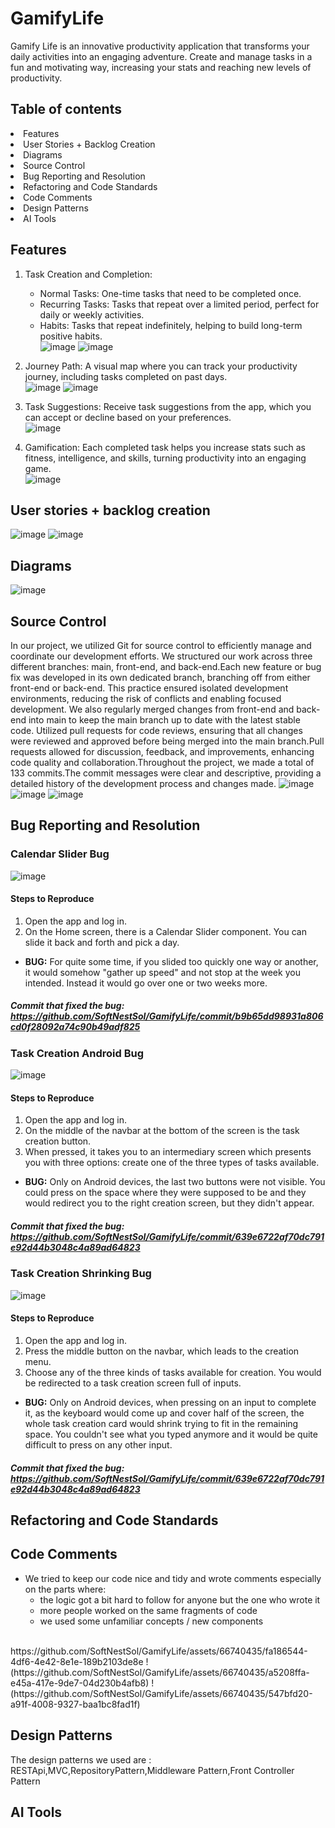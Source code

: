 # GamifyLife
Gamify Life is an innovative productivity application that transforms your daily activities into an engaging adventure. Create and manage tasks in a fun and motivating way, increasing your stats and reaching new levels of productivity.

## Table of contents
<li> Features </li>
<li> User Stories + Backlog Creation </li>
<li> Diagrams </li>
<li> Source Control </li>
<li> Bug Reporting and Resolution </li>
<li> Refactoring and Code Standards </li>
<li> Code Comments </li>
<li> Design Patterns </li>
<li> AI Tools </li>

## Features 
1. Task Creation and Completion:
   - Normal Tasks: One-time tasks that need to be completed once.
   - Recurring Tasks: Tasks that repeat over a limited period, perfect for daily or weekly activities.
   - Habits: Tasks that repeat indefinitely, helping to build long-term positive habits. <br/>
   ![image](https://github.com/SoftNestSol/GamifyLife/assets/115917247/1d3ce04e-4ad5-4652-b7e8-8cf8927e7bc4)
   ![image](https://github.com/SoftNestSol/GamifyLife/assets/115917247/cabfd2f4-67f4-4c4a-9913-09c0bd588927)



2. Journey Path: A visual map where you can track your productivity journey, including tasks completed on past days. <br/>
   ![image](https://github.com/SoftNestSol/GamifyLife/assets/115917247/cea1aafa-4cba-47e3-a01e-b7d4fbc07ef3)
   ![image](https://github.com/SoftNestSol/GamifyLife/assets/115917247/6372e822-fe95-434c-a7a9-bd895a113b7d)



4. Task Suggestions: Receive task suggestions from the app, which you can accept or decline based on your preferences. <br/>
   ![image](https://github.com/SoftNestSol/GamifyLife/assets/115917247/7e067f35-9836-4a42-a045-0b979622d8ec)

6. Gamification: Each completed task helps you increase stats such as fitness, intelligence, and skills, turning productivity into an engaging game. <br/>
   ![image](https://github.com/SoftNestSol/GamifyLife/assets/115917247/954fa2e6-95bc-4896-971d-dad053261ff4)

## User stories + backlog creation
   ![image](https://github.com/SoftNestSol/GamifyLife/assets/115917247/2f5e2576-e4a3-4ce1-ad2d-fef6242e5c77)
   ![image](https://github.com/SoftNestSol/GamifyLife/assets/115917247/d2033c71-2c18-4468-bf3f-0524247315ce)

## Diagrams
![image](https://github.com/SoftNestSol/GamifyLife/assets/115917247/74a8c240-3e70-4619-a06d-5f4fc57b8735)

## Source Control
In our project, we utilized Git for source control to efficiently manage and coordinate our development efforts. We structured our work across three different branches: main, front-end, and back-end.Each new feature or bug fix was developed in its own dedicated branch, branching off from either front-end or back-end.
This practice ensured isolated development environments, reducing the risk of conflicts and enabling focused development. We also regularly merged changes from front-end and back-end into main to keep the main branch up to date with the latest stable code. Utilized pull requests for code reviews, ensuring that all changes were reviewed and approved before being merged into the main branch.Pull requests allowed for discussion, feedback, and improvements, enhancing code quality and collaboration.Throughout the project, we made a total of 133 commits.The commit messages were clear and descriptive, providing a detailed history of the development process and changes made.
![image](https://github.com/SoftNestSol/GamifyLife/assets/115917247/88577357-004a-4979-83d4-510d6fa056e8)
![image](https://github.com/SoftNestSol/GamifyLife/assets/115917247/17113e92-bcc7-4904-8973-66961df060c1)
![image](https://github.com/SoftNestSol/GamifyLife/assets/115917247/67528e89-5a4a-4751-86f6-f9773f4ccf1a)

## Bug Reporting and Resolution
### Calendar Slider Bug
![image](https://github.com/SoftNestSol/GamifyLife/assets/66740435/f96e66dc-9d85-4b08-8e22-5d3dc96af624)
#### Steps to Reproduce
1. Open the app and log in.
2. On the Home screen, there is a Calendar Slider component. You can slide it back and forth and pick a day.
* **BUG:** For quite some time, if you slided too quickly one way or another, it would somehow "gather up speed" and not stop at the week you intended. Instead it would go over one or two weeks more.
##### Commit that fixed the bug: https://github.com/SoftNestSol/GamifyLife/commit/b9b65dd98931a806cd0f28092a74c90b49adf825

### Task Creation Android Bug
![image](https://github.com/SoftNestSol/GamifyLife/assets/66740435/bbecfed8-8a26-43d0-ba61-705cad99a495)
#### Steps to Reproduce
1. Open the app and log in.
2. On the middle of the navbar at the bottom of the screen is the task creation button.
3. When pressed, it takes you to an intermediary screen which presents you with three options: create one of the three types of tasks available. 
* **BUG:** Only on Android devices, the last two buttons were not visible. You could press on the space where they were supposed to be and they would redirect you to the right creation screen, but they didn't appear.
##### Commit that fixed the bug: https://github.com/SoftNestSol/GamifyLife/commit/639e6722af70dc791e92d44b3048c4a89ad64823

### Task Creation Shrinking Bug
![image](https://github.com/SoftNestSol/GamifyLife/assets/66740435/d5c9ef79-d950-4cea-bce1-d1f23b1ac46c)
#### Steps to Reproduce
1. Open the app and log in.
2. Press the middle button on the navbar, which leads to the creation menu.
3. Choose any of the three kinds of tasks available for creation. You would be redirected to a task creation screen full of inputs.
* **BUG:** Only on Android devices, when pressing on an input to complete it, as the keyboard would come up and cover half of the screen, the whole task creation card would shrink trying to fit in the remaining space. You couldn't see what you typed anymore and it would be quite difficult to press on any other input.
##### Commit that fixed the bug: https://github.com/SoftNestSol/GamifyLife/commit/639e6722af70dc791e92d44b3048c4a89ad64823

## Refactoring and Code Standards

## Code Comments
* We tried to keep our code nice and tidy and wrote comments especially on the parts where:
  - the logic got a bit hard to follow for anyone but the one who wrote it
  - more people worked on the same fragments of code
  - we used some unfamiliar concepts / new components
<br/>
https://github.com/SoftNestSol/GamifyLife/assets/66740435/fa186544-4df6-4e42-8e1e-189b2103de8e
!(https://github.com/SoftNestSol/GamifyLife/assets/66740435/a5208ffa-e45a-417e-9de7-04d230b4afb8)
!(https://github.com/SoftNestSol/GamifyLife/assets/66740435/547bfd20-a91f-4008-9327-baa1bc8fad1f)

## Design Patterns
The design patterns we used are : RESTApi,MVC,RepositoryPattern,Middleware Pattern,Front Controller Pattern

## AI Tools


